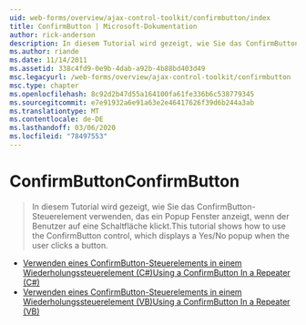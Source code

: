 ```yaml
---
uid: web-forms/overview/ajax-control-toolkit/confirmbutton/index
title: ConfirmButton | Microsoft-Dokumentation
author: rick-anderson
description: In diesem Tutorial wird gezeigt, wie Sie das ConfirmButton-Steuerelement verwenden, das ein Popup Fenster anzeigt, wenn der Benutzer auf eine Schaltfläche klickt.
ms.author: riande
ms.date: 11/14/2011
ms.assetid: 338c4fd9-0e9b-4dab-a92b-4b88bd403d49
msc.legacyurl: /web-forms/overview/ajax-control-toolkit/confirmbutton
msc.type: chapter
ms.openlocfilehash: 8c92d2b47d55a164100fa61fe336b6c538779345
ms.sourcegitcommit: e7e91932a6e91a63e2e46417626f39d6b244a3ab
ms.translationtype: MT
ms.contentlocale: de-DE
ms.lasthandoff: 03/06/2020
ms.locfileid: "78497553"
---
```

# <a name="confirmbutton"></a><span data-ttu-id="b0f8c-103">ConfirmButton</span><span class="sxs-lookup"><span data-stu-id="b0f8c-103">ConfirmButton</span></span>

> <span data-ttu-id="b0f8c-104">In diesem Tutorial wird gezeigt, wie Sie das ConfirmButton-Steuerelement verwenden, das ein Popup Fenster anzeigt, wenn der Benutzer auf eine Schaltfläche klickt.</span><span class="sxs-lookup"><span data-stu-id="b0f8c-104">This tutorial shows how to use the ConfirmButton control, which displays a Yes/No popup when the user clicks a button.</span></span>

- [<span data-ttu-id="b0f8c-105">Verwenden eines ConfirmButton-Steuerelements in einem Wiederholungssteuerelement (C#)</span><span class="sxs-lookup"><span data-stu-id="b0f8c-105">Using a ConfirmButton In a Repeater (C#)</span></span>](using-a-confirmbutton-in-a-repeater-cs.md)
- [<span data-ttu-id="b0f8c-106">Verwenden eines ConfirmButton-Steuerelements in einem Wiederholungssteuerelement (VB)</span><span class="sxs-lookup"><span data-stu-id="b0f8c-106">Using a ConfirmButton In a Repeater (VB)</span></span>](using-a-confirmbutton-in-a-repeater-vb.md)
